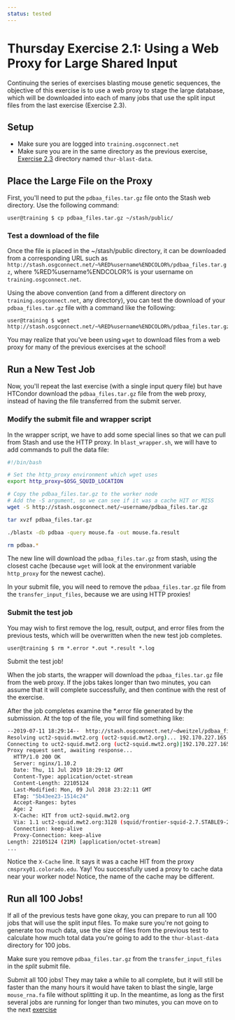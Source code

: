 ```yaml
---
status: tested
---
```


Thursday Exercise 2.1: Using a Web Proxy for Large Shared Input
===============================================================


Continuing the series of exercises blasting mouse genetic sequences, the objective of this exercise is to use a web proxy to stage the large database, which will be downloaded into each of many jobs that use the split input files from the last exercise (Exercise 2.3).

Setup
-----

-   Make sure you are logged into `training.osgconnect.net`
-   Make sure you are in the same directory as the previous exercise, [Exercise 2.3](/materials/day4/part1-ex3-blast-split.md) directory named `thur-blast-data`.

Place the Large File on the Proxy
---------------------------------

First, you'll need to put the `pdbaa_files.tar.gz` file onto the Stash web directory. Use the following command:

``` console
user@training $ cp pdbaa_files.tar.gz ~/stash/public/
```

### Test a download of the file

Once the file is placed in the ~/stash/public directory, it can be downloaded from a corresponding URL such as `http://stash.osgconnect.net/~%RED%username%ENDCOLOR%/pdbaa_files.tar.gz`, where %RED%username%ENDCOLOR% is your username on `training.osgconnect.net`.

Using the above convention (and from a different directory on `training.osgconnect.net`, any directory), you can test the download of your `pdbaa_files.tar.gz` file with a command like the following:

``` console
user@training $ wget http://stash.osgconnect.net/~%RED%username%ENDCOLOR%/pdbaa_files.tar.gz
```

You may realize that you've been using `wget` to download files from a web proxy for many of the previous exercises at the school!

Run a New Test Job
------------------

Now, you'll repeat the last exercise (with a single input query file) but have HTCondor download the `pdbaa_files.tar.gz` file from the web proxy, instead of having the file transferred from the submit server.

### Modify the submit file and wrapper script

In the wrapper script, we have to add some special lines so that we can pull from Stash and use the HTTP proxy. In `blast_wrapper.sh`, we will have to add commands to pull the data file:

```bash hl_lines="4 8"
#!/bin/bash

# Set the http_proxy environment which wget uses
export http_proxy=$OSG_SQUID_LOCATION

# Copy the pdbaa_files.tar.gz to the worker node
# Add the -S argument, so we can see if it was a cache HIT or MISS
wget -S http://stash.osgconnect.net/~username/pdbaa_files.tar.gz

tar xvzf pdbaa_files.tar.gz

./blastx -db pdbaa -query mouse.fa -out mouse.fa.result

rm pdbaa.*
```

The new line will download the `pdbaa_files.tar.gz` from stash, using the closest cache (because `wget` will look at the environment variable `http_proxy` for the newest cache).

In your submit file, you will need to remove the `pdbaa_files.tar.gz` file from the `transfer_input_files`, because we are using HTTP proxies!

### Submit the test job

You may wish to first remove the log, result, output, and error files from the previous tests, which will be overwritten when the new test job completes.

``` console
user@training $ rm *.error *.out *.result *.log
```

Submit the test job!

When the job starts, the wrapper will download the `pdbaa_files.tar.gz` file from the web proxy. If the jobs takes longer than two minutes, you can assume that it will complete successfully, and then continue with the rest of the exercise.

After the job completes examine the \*.error file generated by the submission. At the top of the file, you will find something like:

```bash
--2019-07-11 18:29:14--  http://stash.osgconnect.net/~dweitzel/pdbaa_files.tar.gz
Resolving uct2-squid.mwt2.org (uct2-squid.mwt2.org)... 192.170.227.165
Connecting to uct2-squid.mwt2.org (uct2-squid.mwt2.org)|192.170.227.165|:3128... connected.
Proxy request sent, awaiting response... 
  HTTP/1.0 200 OK
  Server: nginx/1.10.2
  Date: Thu, 11 Jul 2019 18:29:12 GMT
  Content-Type: application/octet-stream
  Content-Length: 22105124
  Last-Modified: Mon, 09 Jul 2018 23:22:11 GMT
  ETag: "5b43ee23-1514c24"
  Accept-Ranges: bytes
  Age: 2
  X-Cache: HIT from uct2-squid.mwt2.org
  Via: 1.1 uct2-squid.mwt2.org:3128 (squid/frontier-squid-2.7.STABLE9-27.1.osg33.el6)
  Connection: keep-alive
  Proxy-Connection: keep-alive
Length: 22105124 (21M) [application/octet-stream]
...
```

Notice the `X-Cache` line. It says it was a cache HIT from the proxy `cmsprxy01.colorado.edu`. Yay! You successfully used a proxy to cache data near your worker node! Notice, the name of the cache may be different.

Run all 100 Jobs!
-----------------

If all of the previous tests have gone okay, you can prepare to run all 100 jobs that will use the split input files. To make sure you're not going to generate too much data, use the size of files from the previous test to calculate how much total data you're going to add to the `thur-blast-data` directory for 100 jobs.

Make sure you remove `pdbaa_files.tar.gz` from the `transfer_input_files` in the _split_ submit file.

Submit all 100 jobs! They may take a while to all complete, but it will still be faster than the many hours it would have taken to blast the single, large `mouse_rna.fa` file without splitting it up.  In the meantime, as long as the first several jobs are running for longer than two minutes, you can move on to the next [exercise](/materials/day4/part2-ex2-stashcache-shared)

